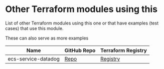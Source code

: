 # Other Terraform modules using this

List of other Terraform modules using this one or that have examples (test cases)
that use this module.

These can also serve as more examples

| Name | GitHub Repo | Terraform Registry |
|-----|-----|-----|
| ecs-service-datadog | [Repo](https://github.com/devops-workflow/terraform-aws-ecs-service-datadog) | [Registry](https://registry.terraform.io/modules/devops-workflow/ecs-service-datadog/aws) |
